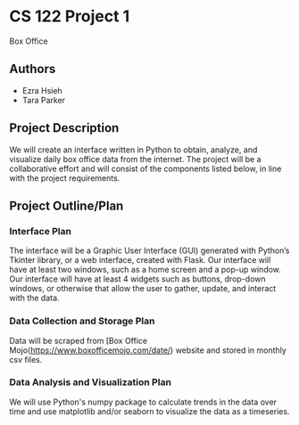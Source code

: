 # CS 122 Project 1

Box Office

## Authors

- Ezra Hsieh
- Tara Parker

## Project Description

We will create an interface written in Python to obtain, analyze, and visualize daily box office data from the internet. The project will be a collaborative effort and will consist of the components listed below, in line with the project requirements.

## Project Outline/Plan



### Interface Plan

The interface will be a Graphic User Interface (GUI) generated with Python’s Tkinter library, or a web interface, created with Flask. Our interface will have at least two windows, such as a home screen and a pop-up window.
Our interface will have at least 4 widgets such as buttons, drop-down windows, or otherwise that allow the user to gather, update, and interact with the data.

### Data Collection and Storage Plan

Data will be scraped from [Box Office Mojo(https://www.boxofficemojo.com/date/) website and stored in monthly csv files. 

### Data Analysis and Visualization Plan

We will use Python's numpy package to calculate trends in the data over time and use matplotlib and/or seaborn to visualize the data as a timeseries.
